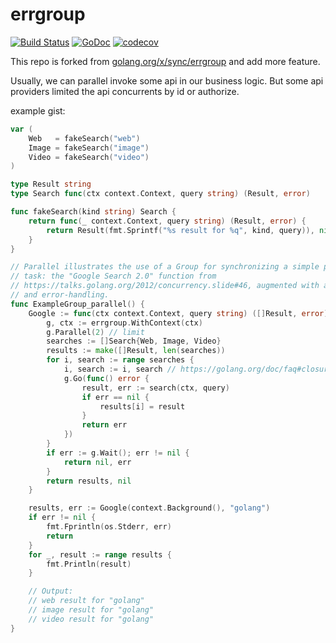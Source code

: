# errgroup

[![Build Status](https://travis-ci.org/lrita/errgroup.svg?branch=master)](https://travis-ci.org/lrita/errgroup) [![GoDoc](https://godoc.org/github.com/lrita/errgroup?status.png)](https://godoc.org/github.com/lrita/errgroup) [![codecov](https://codecov.io/gh/lrita/errgroup/branch/master/graph/badge.svg)](https://codecov.io/gh/lrita/errgroup)

This repo is forked from [golang.org/x/sync/errgroup](https://godoc.org/golang.org/x/sync/errgroup) and add more feature.

Usually, we can parallel invoke some api in our business logic. But some api providers limited the api concurrents by id or authorize.

example gist:
```go
var (
	Web   = fakeSearch("web")
	Image = fakeSearch("image")
	Video = fakeSearch("video")
)

type Result string
type Search func(ctx context.Context, query string) (Result, error)

func fakeSearch(kind string) Search {
	return func(_ context.Context, query string) (Result, error) {
		return Result(fmt.Sprintf("%s result for %q", kind, query)), nil
	}
}

// Parallel illustrates the use of a Group for synchronizing a simple parallel
// task: the "Google Search 2.0" function from
// https://talks.golang.org/2012/concurrency.slide#46, augmented with a Context
// and error-handling.
func ExampleGroup_parallel() {
	Google := func(ctx context.Context, query string) ([]Result, error) {
		g, ctx := errgroup.WithContext(ctx)
		g.Parallel(2) // limit
		searches := []Search{Web, Image, Video}
		results := make([]Result, len(searches))
		for i, search := range searches {
			i, search := i, search // https://golang.org/doc/faq#closures_and_goroutines
			g.Go(func() error {
				result, err := search(ctx, query)
				if err == nil {
					results[i] = result
				}
				return err
			})
		}
		if err := g.Wait(); err != nil {
			return nil, err
		}
		return results, nil
	}

	results, err := Google(context.Background(), "golang")
	if err != nil {
		fmt.Fprintln(os.Stderr, err)
		return
	}
	for _, result := range results {
		fmt.Println(result)
	}

	// Output:
	// web result for "golang"
	// image result for "golang"
	// video result for "golang"
}
```
